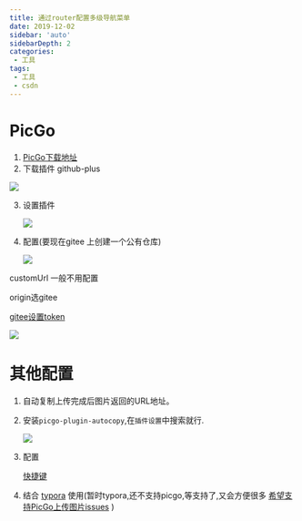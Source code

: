 ```yaml
---
title: 通过router配置多级导航菜单
date: 2019-12-02
sidebar: 'auto'
sidebarDepth: 2
categories:
 - 工具
tags:
 - 工具
 - csdn
---
```


# PicGo

1. [PicGo下载地址](https://github.com/Molunerfinn/PicGo/releases)
2. 下载插件 github-plus 

![](https://gitee.com/xiaolannuoyi/my_drawing_bed/raw/master/image/截屏2019-12-0210.42.32.png)

3. 设置插件

   ![](https://gitee.com/xiaolannuoyi/my_drawing_bed/raw/master/image/截屏2019-12-0210.51.55.png)

4. 配置(要现在gitee 上创建一个公有仓库)

   ![](https://gitee.com/xiaolannuoyi/my_drawing_bed/raw/master/image/截屏2019-12-0210.58.13.png)

customUrl 一般不用配置

origin选gitee

[gitee设置token](https://gitee.com/profile/personal_access_tokens/new)

![](https://gitee.com/xiaolannuoyi/my_drawing_bed/raw/master/image/截屏2019-12-0211.02.39.png)

# 其他配置

1. 自动复制上传完成后图片返回的URL地址。

2. 安装`picgo-plugin-autocopy`,在`插件设置`中搜索就行.

   ![](https://gitee.com/xiaolannuoyi/my_drawing_bed/raw/master/image/截屏2019-12-0211.20.26.png)

   

3. 配置

   [快捷键](https://picgo.github.io/PicGo-Doc/zh/guide/config.html#设置日志文件)

4. 结合 [typora](https://www.typora.io/) 使用(暂时typora,还不支持picgo,等支持了,又会方便很多 [希望支持PicGo上传图片issues](https://github.com/typora/typora-issues/issues/2476) )

